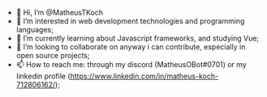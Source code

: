 - 👋 Hi, I’m @MatheusTKoch
- 👀 I’m interested in web development technologies and programming languages;
- 🌱 I’m currently learning about Javascript frameworks, and studying Vue;
- 💞️ I’m looking to collaborate on anyway i can contribute, especially in open source projects;
- 📫 How to reach me: through my discord (MatheusOBot#0701) or my linkedin profile (https://www.linkedin.com/in/matheus-koch-712806162/);

<!---
MatheusTKoch/MatheusTKoch is a ✨ special ✨ repository because its `README.md` (this file) appears on your GitHub profile.
You can click the Preview link to take a look at your changes.
--->
